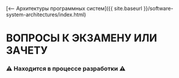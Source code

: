 [⟵ Архитектуры программных систем]({{ site.baseurl }}/software-system-architectures/index.html)

# **ВОПРОСЫ К ЭКЗАМЕНУ ИЛИ ЗАЧЕТУ**

### ⚠️ **Находится в процессе разработки** ⚠️
